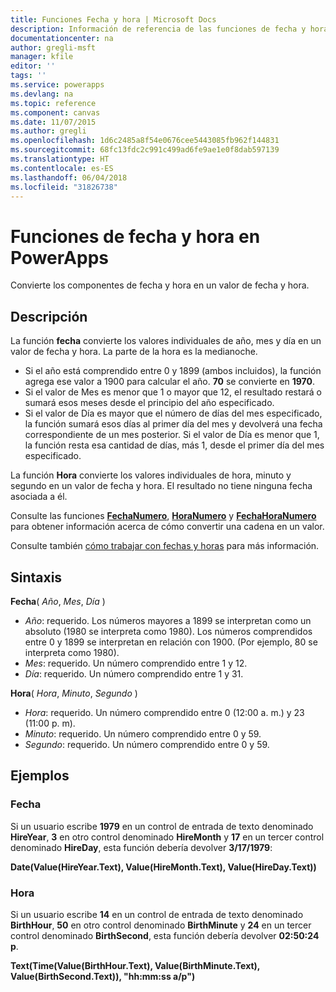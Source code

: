 ```yaml
---
title: Funciones Fecha y hora | Microsoft Docs
description: Información de referencia de las funciones de fecha y hora de PowerApps, con sintaxis y ejemplos
documentationcenter: na
author: gregli-msft
manager: kfile
editor: ''
tags: ''
ms.service: powerapps
ms.devlang: na
ms.topic: reference
ms.component: canvas
ms.date: 11/07/2015
ms.author: gregli
ms.openlocfilehash: 1d6c2485a8f54e0676cee5443085fb962f144831
ms.sourcegitcommit: 68fc13fdc2c991c499ad6fe9ae1e0f8dab597139
ms.translationtype: HT
ms.contentlocale: es-ES
ms.lasthandoff: 06/04/2018
ms.locfileid: "31826738"
---
```

# <a name="date-and-time-functions-in-powerapps"></a>Funciones de fecha y hora en PowerApps
Convierte los componentes de fecha y hora en un valor de fecha y hora.

## <a name="description"></a>Descripción
La función **fecha** convierte los valores individuales de año, mes y día en un valor de fecha y hora.  La parte de la hora es la medianoche.

* Si el año está comprendido entre 0 y 1899 (ambos incluidos), la función agrega ese valor a 1900 para calcular el año.  **70** se convierte en **1970**.
* Si el valor de Mes es menor que 1 o mayor que 12, el resultado restará o sumará esos meses desde el principio del año especificado.
* Si el valor de Día es mayor que el número de días del mes especificado, la función sumará esos días al primer día del mes y devolverá una fecha correspondiente de un mes posterior.  Si el valor de Día es menor que 1, la función resta esa cantidad de días, más 1, desde el primer día del mes especificado.

La función **Hora** convierte los valores individuales de hora, minuto y segundo en un valor de fecha y hora.  El resultado no tiene ninguna fecha asociada a él.

Consulte las funciones **[FechaNumero](function-datevalue-timevalue.md)**, **[HoraNumero](function-datevalue-timevalue.md)** y **[FechaHoraNumero](function-datevalue-timevalue.md)** para obtener información acerca de cómo convertir una cadena en un valor.  

Consulte también [cómo trabajar con fechas y horas](../show-text-dates-times.md) para más información.

## <a name="syntax"></a>Sintaxis
**Fecha**( *Año*, *Mes*, *Día* )

* *Año*: requerido.  Los números mayores a 1899 se interpretan como un absoluto (1980 se interpreta como 1980). Los números comprendidos entre 0 y 1899 se interpretan en relación con 1900. (Por ejemplo, 80 se interpreta como 1980).
* *Mes*: requerido.  Un número comprendido entre 1 y 12.
* *Día*: requerido. Un número comprendido entre 1 y 31.

**Hora**( *Hora*, *Minuto*, *Segundo* )

* *Hora*: requerido.  Un número comprendido entre 0 (12:00 a. m.) y 23 (11:00 p. m).
* *Minuto*: requerido. Un número comprendido entre 0 y 59.
* *Segundo*: requerido. Un número comprendido entre 0 y 59.

## <a name="examples"></a>Ejemplos
### <a name="date"></a>Fecha
Si un usuario escribe **1979** en un control de entrada de texto denominado **HireYear**, **3** en otro control denominado **HireMonth** y **17** en un tercer control denominado **HireDay**, esta función debería devolver **3/17/1979**:

**Date(Value(HireYear.Text), Value(HireMonth.Text), Value(HireDay.Text))**

### <a name="time"></a>Hora
Si un usuario escribe **14** en un control de entrada de texto denominado **BirthHour**, **50** en otro control denominado **BirthMinute** y **24** en un tercer control denominado **BirthSecond**, esta función debería devolver **02:50:24 p**.

**Text(Time(Value(BirthHour.Text), Value(BirthMinute.Text), Value(BirthSecond.Text)), "hh:mm:ss a/p")**

